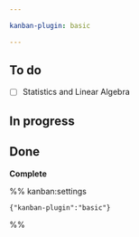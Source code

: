 ```yaml
---

kanban-plugin: basic

---
```


## To do

- [ ] Statistics and Linear Algebra


## In progress



## Done

**Complete**




%% kanban:settings
```
{"kanban-plugin":"basic"}
```
%%
